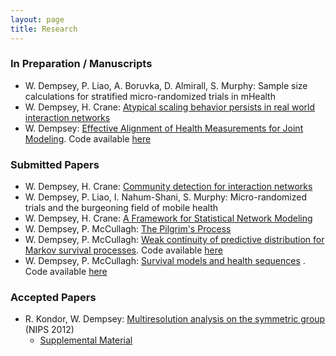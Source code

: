 ```yaml
---
layout: page
title: Research
---
```


### In Preparation / Manuscripts

-  W. Dempsey, P. Liao, A. Boruvka, D. Almirall, S. Murphy: Sample size calculations for stratified micro-randomized trials in mHealth
-  W. Dempsey, H. Crane: [Atypical scaling behavior persists in real world interaction networks](http://arxiv.org/abs/1509.08184)
-  W. Dempsey: [Effective Alignment of Health Measurements for Joint Modeling](http://galton.uchicago.edu/~wdempsey/research_papers/effective_timealignment.pdf). Code available [here](https://github.com/PlusTheMonk/jm_censoring)

### Submitted Papers

-  W. Dempsey, H. Crane: [Community detection for interaction networks](http://arxiv.org/abs/1509.09254)
-  W. Dempsey, P. Liao, I. Nahum-Shani, S. Murphy: Micro-randomized trials and the burgeoning field of mobile health
-  W. Dempsey, H. Crane: [A Framework for Statistical Network Modeling](http://arxiv.org/abs/1509.08185)
-  W. Dempsey, P. McCullagh: [The Pilgrim's Process](http://arxiv.org/abs/1412.1490)
-  W. Dempsey, P. McCullagh: [Weak continuity of predictive distribution for Markov survival processes](http://arxiv.org/abs/1411.5715). Code available [here](https://github.com/PlusTheMonk/markov_survival)
-  W. Dempsey, P. McCullagh: [Survival models and health sequences](http://galton.uchicago.edu/~wdempsey/research_papers/revival.pdf) . Code available [here](https://github.com/PlusTheMonk/revival_paper)

### Accepted Papers

-  R. Kondor, W. Dempsey: [Multiresolution analysis on the symmetric group](http://galton.uchicago.edu/~wdempsey/research_papers/multiresolutionSn.body.pdf) (NIPS 2012)
    - [Supplemental Material](http://galton.uchicago.edu/~wdempsey/research_papers/multiresolutionSn.supp.pdf)
